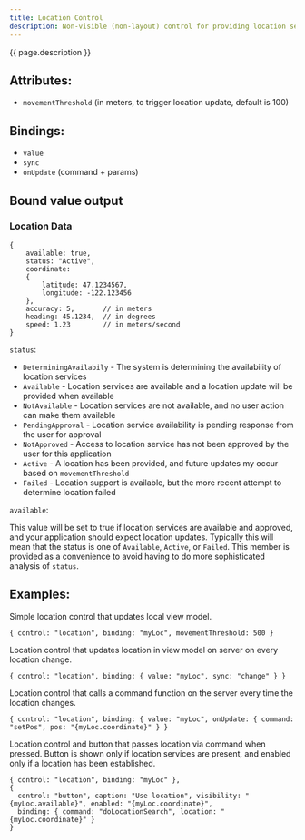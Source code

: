 ```yaml
---
title: Location Control
description: Non-visible (non-layout) control for providing location services
---
```


{{ page.description }}

## Attributes:

* `movementThreshold` (in meters, to trigger location update, default is 100)

## Bindings:

* `value`
* `sync`
* `onUpdate` (command + params)

## Bound value output

### Location Data

    {
        available: true,
        status: "Active",
        coordinate:
        {
            latitude: 47.1234567,
            longitude: -122.123456
        },
        accuracy: 5,       // in meters
        heading: 45.1234,  // in degrees
        speed: 1.23        // in meters/second
    }

`status`:

* `DeterminingAvailabily` - The system is determining the availability of location services
* `Available` - Location services are available and a location update will be provided when available
* `NotAvailable` - Location services are not available, and no user action can make them available
* `PendingApproval` - Location service availability is pending response from the user for approval
* `NotApproved` - Access to location service has not been approved by the user for this application
* `Active` - A location has been provided, and future updates my occur based on `movementThreshold`
* `Failed` - Location support is available, but the more recent attempt to determine location failed

`available`:

This value will be set to true if location services are available and approved, and your application should expect location updates. Typically
this will mean that the status is one of `Available`, `Active`, or `Failed`. This member is provided as a convenience to avoid having to do more
sophisticated analysis of `status`.

## Examples:

Simple location control that updates local view model.

    { control: "location", binding: "myLoc", movementThreshold: 500 }

Location control that updates location in view model on server on every location change.

    { control: "location", binding: { value: "myLoc", sync: "change" } }

Location control that calls a command function on the server every time the location changes.

    { control: "location", binding: { value: "myLoc", onUpdate: { command: "setPos", pos: "{myLoc.coordinate}" } }

Location control and button that passes location via command when pressed. Button is shown only if location services are present, and enabled
only if a location has been established.

    { control: "location", binding: "myLoc" },
    { 
      control: "button", caption: "Use location", visibility: "{myLoc.available}", enabled: "{myLoc.coordinate}", 
      binding: { command: "doLocationSearch", location: "{myLoc.coordinate}" } 
    }
